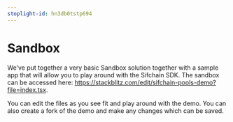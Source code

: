 ```yaml
---
stoplight-id: hn3db0tstp694
---
```


# Sandbox

We’ve put together a very basic Sandbox solution together with a sample app that will allow you to play around with the Sifchain SDK. The sandbox can be accessed here: https://stackblitz.com/edit/sifchain-pools-demo?file=index.tsx.

You can edit the files as you see fit and play around with the demo. You can also create a fork of the demo and make any changes which can be saved.

